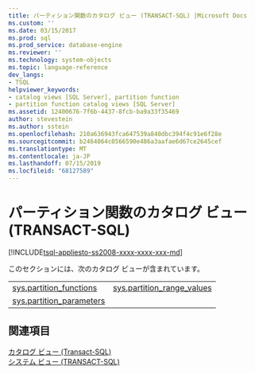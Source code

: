 ```yaml
---
title: パーティション関数のカタログ ビュー (TRANSACT-SQL) |Microsoft Docs
ms.custom: ''
ms.date: 03/15/2017
ms.prod: sql
ms.prod_service: database-engine
ms.reviewer: ''
ms.technology: system-objects
ms.topic: language-reference
dev_langs:
- TSQL
helpviewer_keywords:
- catalog views [SQL Server], partition function
- partition function catalog views [SQL Server]
ms.assetid: 12400676-7f6b-4437-8fcb-ba9a33f35469
author: stevestein
ms.author: sstein
ms.openlocfilehash: 210a636943fca647539a840dbc394f4c91e6f28e
ms.sourcegitcommit: b2464064c0566590e486a3aafae6d67ce2645cef
ms.translationtype: MT
ms.contentlocale: ja-JP
ms.lasthandoff: 07/15/2019
ms.locfileid: "68127589"
---
```

# <a name="partition-function-catalog-views-transact-sql"></a>パーティション関数のカタログ ビュー (TRANSACT-SQL)
[!INCLUDE[tsql-appliesto-ss2008-xxxx-xxxx-xxx-md](../../includes/tsql-appliesto-ss2008-xxxx-xxxx-xxx-md.md)]

  このセクションには、次のカタログ ビューが含まれています。  
  
|||  
|-|-|  
|[sys.partition_functions](../../relational-databases/system-catalog-views/sys-partition-functions-transact-sql.md)|[sys.partition_range_values](../../relational-databases/system-catalog-views/sys-partition-range-values-transact-sql.md)|  
|[sys.partition_parameters](../../relational-databases/system-catalog-views/sys-partition-parameters-transact-sql.md)||  
  
## <a name="see-also"></a>関連項目  
 [カタログ ビュー &#40;Transact-SQL&#41;](../../relational-databases/system-catalog-views/catalog-views-transact-sql.md)   
 [システム ビュー &#40;TRANSACT-SQL&#41;](https://msdn.microsoft.com/library/35a6161d-7f43-4e00-bcd3-3091f2015e90)  
  
  
